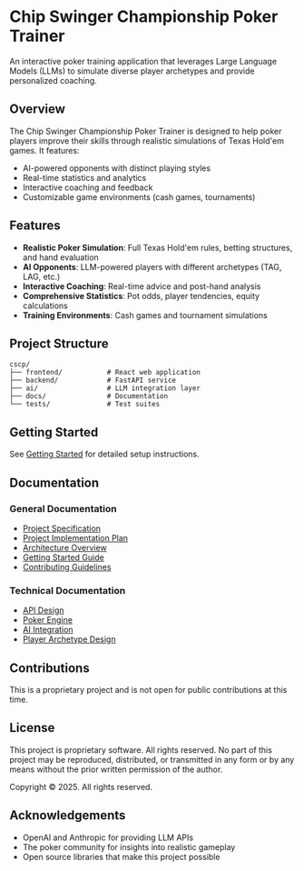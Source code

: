 # Chip Swinger Championship Poker Trainer

An interactive poker training application that leverages Large Language Models (LLMs) to simulate diverse player archetypes and provide personalized coaching.

## Overview

The Chip Swinger Championship Poker Trainer is designed to help poker players improve their skills through realistic simulations of Texas Hold'em games. It features:

- AI-powered opponents with distinct playing styles
- Real-time statistics and analytics
- Interactive coaching and feedback
- Customizable game environments (cash games, tournaments)

## Features

- **Realistic Poker Simulation**: Full Texas Hold'em rules, betting structures, and hand evaluation
- **AI Opponents**: LLM-powered players with different archetypes (TAG, LAG, etc.)
- **Interactive Coaching**: Real-time advice and post-hand analysis
- **Comprehensive Statistics**: Pot odds, player tendencies, equity calculations
- **Training Environments**: Cash games and tournament simulations

## Project Structure

```
cscp/
├── frontend/           # React web application
├── backend/            # FastAPI service
├── ai/                 # LLM integration layer
├── docs/               # Documentation
└── tests/              # Test suites
```

## Getting Started

See [Getting Started](docs/GETTING_STARTED.md) for detailed setup instructions.

## Documentation

### General Documentation
- [Project Specification](docs/SPEC.md)
- [Project Implementation Plan](docs/PROJECT_PLAN.md)
- [Architecture Overview](docs/ARCHITECTURE.md)
- [Getting Started Guide](docs/GETTING_STARTED.md)
- [Contributing Guidelines](docs/CONTRIBUTING.md)

### Technical Documentation
- [API Design](docs/API_DESIGN.md)
- [Poker Engine](docs/POKER_ENGINE.md)
- [AI Integration](docs/AI_INTEGRATION.md)
- [Player Archetype Design](docs/ARCHETYPES.md)

## Contributions

This is a proprietary project and is not open for public contributions at this time.

## License

This project is proprietary software. All rights reserved. No part of this project may be reproduced, distributed, or transmitted in any form or by any means without the prior written permission of the author.

Copyright © 2025. All rights reserved.

## Acknowledgements

- OpenAI and Anthropic for providing LLM APIs
- The poker community for insights into realistic gameplay
- Open source libraries that make this project possible